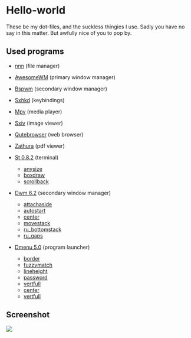 # Hello-world
These be my dot-files, and the suckless thingies I use. Sadly you have no say in this matter.
But awfully nice of you to pop by.

## Used programs
- [nnn](https://github.com/jarun/nnn) (file manager)
- [AwesomeWM](https://awesomewm.org/) (primary window manager)
- [Bspwm](https://github.com/baskerville/bspwm) (secondary window manager)
- [Sxhkd](https://github.com/baskerville/sxhkd) (keybindings)
- [Mpv](https://github.com/mpv-player/mpv) (media player)
- [Sxiv](https://github.com/muennich/sxiv) (image viewer)
- [Qutebrowser](https://www.qutebrowser.org/) (web browser)
- [Zathura](https://github.com/pwmt/zathura) (pdf viewer)

- [St 0.8.2](https://st.suckless.org/) (terminal)
    - [anysize](https://st.suckless.org/patches/anysize/st-anysize-0.8.1.diff)
    - [boxdraw](https://st.suckless.org/patches/boxdraw/st-boxdraw_v2-0.8.2.diff)
    - [scrollback](https://st.suckless.org/patches/scrollback/st-scrollback-0.8.2.diff)
- [Dwm 6.2](https://dwm.suckless.org/) (secondary window manager)
    - [attachaside](https://dwm.suckless.org/patches/attachaside/dwm-attachaside-20180126-db22360.diff)
    - [autostart](https://dwm.suckless.org/patches/autostart/dwm-autostart-20161205-bb3bd6f.diff)
    - [center](https://dwm.suckless.org/patches/center/dwm-center-6.1.diff)
    - [movestack](https://dwm.suckless.org/patches/movestack/dwm-movestack-6.1.diff<Paste>)
    - [ru_bottomstack](https://dwm.suckless.org/patches/bottomstack/dwm-bottomstack-6.1.diff)
    - [ru_gaps](https://dwm.suckless.org/patches/ru_gaps/dwm-ru_gaps-6.2.diff)
- [Dmenu 5.0](https://tools.suckless.org/dmenu/) (program launcher)
    - [border](https://tools.suckless.org/dmenu/patches/border/dmenu-border-4.9.diff)
    - [fuzzymatch](https://tools.suckless.org/dmenu/patches/fuzzymatch/dmenu-fuzzymatch-4.9.diff)
    - [lineheight](https://tools.suckless.org/dmenu/patches/line-height/dmenu-lineheight-4.9.diff)
    - [password](https://tools.suckless.org/dmenu/patches/password/dmenu-password-4.9.diff)
    - [vertfull](https://tools.suckless.org/dmenu/patches/vertfull/dmenu-vertfull-4.6.diff)
    - [center](https://tools.suckless.org/dmenu/patches/center/dmenu-center-4.8.diff)
    - [vertfull](https://tools.suckless.org/dmenu/patches/vertfull/dmenu-vertfull-4.6.diff)

## Screenshot
![](screenshot.png)

